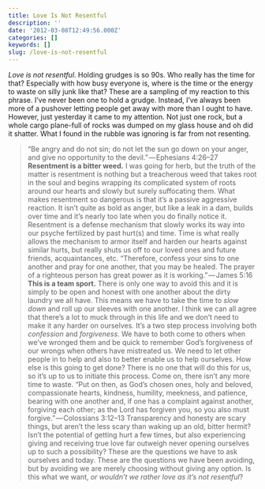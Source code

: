 ```yaml
---
title: Love Is Not Resentful
description: ''
date: '2012-03-08T12:49:56.000Z'
categories: []
keywords: []
slug: /love-is-not-resentful
---
```

_Love is not resentful_. Holding grudges is so 90s. Who really has the time for that? Especially with how busy everyone is, where is the time or the energy to waste on silly junk like that? These are a sampling of my reaction to this phrase. I’ve never been one to hold a grudge. Instead, I’ve always been more of a pushover letting people get away with more than I ought to have. However, just yesterday it came to my attention. Not just one rock, but a whole cargo plane-full of rocks was dumped on my glass house and oh did it shatter. What I found in the rubble was ignoring is far from not resenting.
> “Be angry and do not sin; do not let the sun go down on your anger, and give no opportunity to the devil.” — Ephesians 4:26–27
**Resentment is a bitter weed.** I was going for herb, but the truth of the matter is resentment is nothing but a treacherous weed that takes root in the soul and begins wrapping its complicated system of roots around our hearts and slowly but surely suffocating them. What makes resentment so dangerous is that it’s a passive aggressive reaction. It isn’t quite as bold as anger, but like a leak in a dam, builds over time and it’s nearly too late when you do finally notice it. Resentment is a defense mechanism that slowly works its way into our psyche fertilized by past hurt(s) and time. Time is what really allows the mechanism to armor itself and harden our hearts against similar hurts, but really shuts us off to our loved ones and future friends, acquaintances, etc.
> “Therefore, confess your sins to one another and pray for one another, that you may be healed. The prayer of a righteous person has great power as it is working.” — James 5:16
**This is a team sport.** There is only one way to avoid this and it is simply to be open and honest with one another about the dirty laundry we all have. This means we have to take the time to _slow down_ and roll up our sleeves with one another. I think we can all agree that there’s a lot to muck through in this life and we don’t need to make it any harder on ourselves. It’s a two step process involving both _confession_ and _forgiveness_. We have to both come to others when we’ve wronged them and be quick to remember God’s forgiveness of our wrongs when others have mistreated us. We need to let other people in to help and also to better enable us to help ourselves. How else is this going to get done? There is no one that will do this for us, so it’s up to us to initiate this process. Come on, there isn’t any more time to waste.
> “Put on then, as God’s chosen ones, holy and beloved, compassionate hearts, kindness, humility, meekness, and patience, bearing with one another and, if one has a complaint against another, forgiving each other; as the Lord has forgiven you, so you also must forgive.” — Colossians 3:12–13
Transparency and honesty are scary things, but aren’t the less scary than waking up an old, bitter hermit? Isn’t the potential of getting hurt a few times, but also experiencing giving and receiving true love far outweigh never opening ourselves up to such a possibility? These are the questions we have to ask ourselves and today. These are the questions we have been avoiding, but by avoiding we are merely choosing without giving any option. Is this what we want, _or wouldn’t we rather love as it’s not resentful_?
